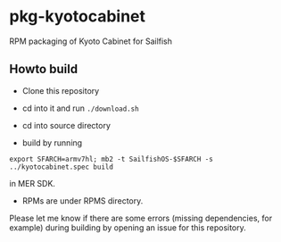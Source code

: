 # pkg-kyotocabinet
RPM packaging of Kyoto Cabinet for Sailfish

## Howto build

* Clone this repository

* cd into it and run `./download.sh`

* cd into source directory

* build by running 
```
export SFARCH=armv7hl; mb2 -t SailfishOS-$SFARCH -s ../kyotocabinet.spec build
```
in MER SDK.

* RPMs are under RPMS directory.

Please let me know if there are some errors (missing dependencies, for
example) during building by opening an issue for this repository.
